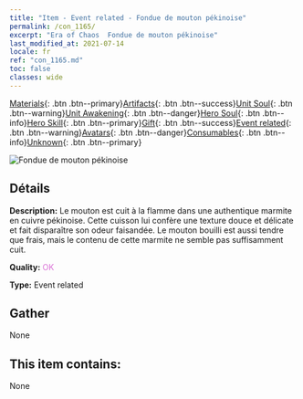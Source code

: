 ```yaml
---
title: "Item - Event related - Fondue de mouton pékinoise"
permalink: /con_1165/
excerpt: "Era of Chaos  Fondue de mouton pékinoise"
last_modified_at: 2021-07-14
locale: fr
ref: "con_1165.md"
toc: false
classes: wide
---
```

 [Materials](/ItemsFR/){: .btn .btn--primary}[Artifacts](/ItemsFR/Artifacts/){: .btn .btn--success}[Unit Soul](/ItemsFR/UnitSoul/){: .btn .btn--warning}[Unit Awakening](/ItemsFR/UnitAwakening/){: .btn .btn--danger}[Hero Soul](/ItemsFR/HeroSoul/){: .btn .btn--info}[Hero Skill](/ItemsFR/HeroSkill/){: .btn .btn--primary}[Gift](/ItemsFR/Gift/){: .btn .btn--success}[Event related](/ItemsFR/Events/){: .btn .btn--warning}[Avatars](/ItemsFR/Avatars/){: .btn .btn--danger}[Consumables](/ItemsFR/Consumables/){: .btn .btn--info}[Unknown](/ItemsFR/Unknown/){: .btn .btn--primary}

 ![Fondue de mouton pékinoise](/images/t/i_81511111.png)

## Détails
 **Description:** Le mouton est cuit à la flamme dans une authentique marmite en cuivre pékinoise. Cette cuisson lui confère une texture douce et délicate et fait disparaître son odeur faisandée. Le mouton bouilli est aussi tendre que frais, mais le contenu de cette marmite ne semble pas suffisamment cuit.

 **Quality:** <span style="color: #DA70D6">OK</span>

 **Type:** Event related

## Gather

  None

## This item contains:

  None


